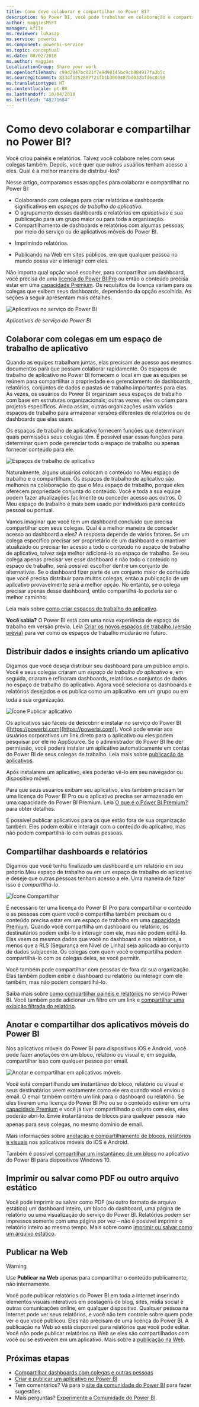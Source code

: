 ```yaml
---
title: Como devo colaborar e compartilhar no Power BI?
description: No Power BI, você pode trabalhar em colaboração e compartilhar painéis, relatórios, blocos e aplicativos de diferentes maneiras. Cada uma tem suas vantagens.
author: maggiesMSFT
manager: kfile
ms.reviewer: lukaszp
ms.service: powerbi
ms.component: powerbi-service
ms.topic: conceptual
ms.date: 08/02/2018
ms.author: maggies
LocalizationGroup: Share your work
ms.openlocfilehash: c99d2047bc021f7e9d98145bc9cb884917fa3b5c
ms.sourcegitcommit: 833cf1252807721fb1b3000487bd032bfd6c8c98
ms.translationtype: HT
ms.contentlocale: pt-BR
ms.lasthandoff: 10/04/2018
ms.locfileid: "48271684"
---
```

# <a name="how-should-i-collaborate-and-share-in-power-bi"></a>Como devo colaborar e compartilhar no Power BI?

Você criou painéis e relatórios. Talvez você colabore neles com seus colegas também. Depois, você quer que outros usuários tenham acesso a eles. Qual é a melhor maneira de distribuí-los?

Nesse artigo, comparamos essas opções para colaborar e compartilhar no Power BI: 

* Colaborando com colegas para criar relatórios e dashboards significativos em *espaços de trabalho do aplicativo*.
* O agrupamento desses dashboards e relatórios em *aplicativos* e sua publicação para um grupo maior ou para toda a organização.
* Compartilhamento de dashboards e relatórios com algumas pessoas, por meio do serviço ou de aplicativos móveis do Power BI.
- Imprimindo relatórios.
* Publicando na Web em sites públicos, em que qualquer pessoa no mundo possa ver e interagir com eles.

Não importa qual opção você escolher, para compartilhar um dashboard, você precisa de uma [licença do Power BI Pro](service-features-license-type.md) ou então o conteúdo precisa estar em uma [capacidade Premium](service-premium.md). Os requisitos de licença variam para os colegas que exibem seus dashboards, dependendo da opção escolhida. As seções a seguir apresentam mais detalhes. 

![Aplicativos no serviço do Power BI](media/service-how-to-collaborate-distribute-dashboards-reports/power-bi-apps-home-blog.png)

*Aplicativos de serviço do Power BI*

## <a name="collaborate-with-coworkers-in-an-app-workspace"></a>Colaborar com colegas em um espaço de trabalho de aplicativo

Quando as equipes trabalham juntas, elas precisam de acesso aos mesmos documentos para que possam colaborar rapidamente. Os espaços de trabalho de aplicativo no Power BI fornecem o local em que as equipes se reúnem para compartilhar a propriedade e o gerenciamento de dashboards, relatórios, conjuntos de dados e pastas de trabalho importantes para elas. Às vezes, os usuários do Power BI organizam seus espaços de trabalho com base em estruturas organizacionais; outras vezes, eles os criam para projetos específicos. Ainda assim, outras organizações usam vários espaços de trabalho para armazenar versões diferentes de relatórios ou de dashboards que elas usam. 

Os espaços de trabalho de aplicativo fornecem funções que determinam quais permissões seus colegas têm. É possível usar essas funções para determinar quem pode gerenciar todo o espaço de trabalho ou apenas fornecer conteúdo para ele.

![Espaços de trabalho de aplicativo](media/service-how-to-collaborate-distribute-dashboards-reports/power-bi-apps-workspaces.png)

Naturalmente, alguns usuários colocam o conteúdo no Meu espaço de trabalho e o compartilham. Os espaços de trabalho de aplicativo são melhores na colaboração do que o Meu espaço de trabalho, porque eles oferecem propriedade conjunta do conteúdo. Você e toda a sua equipe podem fazer atualizações facilmente ou conceder acesso aos outros. O Meu espaço de trabalho é mais bem usado por indivíduos para conteúdo pessoal ou pontual.

Vamos imaginar que você tem um dashboard concluído que precisa compartilhar com seus colegas. Qual é a melhor maneira de conceder acesso ao dashboard a eles? A resposta depende de vários fatores. Se um colega específico precisar ser proprietário de um dashboard e o mantiver atualizado ou precisar ter acesso a todo o conteúdo no espaço de trabalho de aplicativo, talvez seja melhor adicioná-lo ao espaço de trabalho. Se seu colega apenas precisar ver esse dashboard e não todo o conteúdo no espaço de trabalho, será possível escolher dentre um conjunto de alternativas. Se o dashboard fizer parte de um conjunto maior de conteúdo que você precisa distribuir para muitos colegas, então a publicação de um aplicativo provavelmente será a melhor opção. No entanto, se o colega precisar apenas desse dashboard, então compartilhá-lo poderia ser o melhor caminho. 

Leia mais sobre [como criar espaços de trabalho do aplicativo](service-create-workspaces.md).

**Você sabia?** O Power BI está com uma nova experiência de espaço de trabalho em versão prévia. Leia [Criar os novos espaços de trabalho (versão prévia)](service-create-the-new-workspaces.md) para ver como os espaços de trabalho mudarão no futuro. 

## <a name="distribute-data-and-insights-by-creating-an-app"></a>Distribuir dados e insights criando um aplicativo

Digamos que você deseja distribuir seu dashboard para um público amplo. Você e seus colegas criaram um *espaço de trabalho do aplicativo* e, em seguida, criaram e refinaram dashboards, relatórios e conjuntos de dados no espaço de trabalho do aplicativo. Agora você seleciona os dashboards e relatórios desejados e os publica como um aplicativo &#151; em um grupo ou em toda a sua organização. 

![Ícone Publicar aplicativo](media/service-how-to-collaborate-distribute-dashboards-reports/power-bi-app-publish-600.png)

Os aplicativos são fáceis de descobrir e instalar no serviço do Power BI ([https://powerbi.com](https://powerbi.com)). Você pode enviar aos usuários corporativos um link direto para o aplicativo ou eles podem pesquisar por ele no AppSource. Se o administrador do Power BI lhe der permissão, você poderá instalar um aplicativo automaticamente em contas do Power BI de seus colegas de trabalho. Leia mais sobre [publicação de aplicativos](consumer/end-user-create-apps.md). 

Após instalarem um aplicativo, eles poderão vê-lo em seu navegador ou dispositivo móvel.

Para que seus usuários exibam seu aplicativo, eles também precisam ter uma licença do Power BI Pro ou o aplicativo precisa ser armazenado em uma capacidade do Power BI Premium. Leia [O que é o Power BI Premium?](service-premium.md) para obter detalhes.

É possível publicar aplicativos para os que estão fora de sua organização também. Eles podem exibir e interagir com o conteúdo do aplicativo, mas não podem compartilhá-lo com outras pessoas.

## <a name="share-dashboards-and-reports"></a>Compartilhar dashboards e relatórios
Digamos que você tenha finalizado um dashboard e um relatório em seu próprio Meu espaço de trabalho ou em um espaço de trabalho do aplicativo e deseje que outras pessoas tenham acesso a ele. Uma maneira de fazer isso é *compartilhá-lo*. 

![Ícone Compartilhar](media/service-how-to-collaborate-distribute-dashboards-reports/power-bi-share-in-situ.png)

É necessário ter uma licença do Power BI Pro para compartilhar o conteúdo e as pessoas com quem você o compartilha também precisam ou o conteúdo precisa estar em um espaço de trabalho em uma [capacidade Premium](service-premium.md). Quando você compartilha um dashboard ou relatório, os destinatários podem exibi-lo e interagir com ele, mas não podem editá-lo. Elas veem os mesmos dados que você no dashboard e nos relatórios, a menos que a RLS (Segurança em Nível de Linha) seja aplicada ao conjunto de dados subjacente. Os colegas com quem você o compartilha podem compartilhá-lo com os colegas deles, se você permitir. 

Você também pode compartilhar com pessoas de fora da sua organização. Elas também podem exibir o dashboard ou relatório ou interagir com ele também, mas não podem compartilhá-lo. 

Saiba mais sobre [como compartilhar painéis e relatórios](service-share-dashboards.md) no serviço Power BI. Você também pode adicionar um filtro em um link e [compartilhar uma exibição filtrada do relatório](service-share-reports.md).

## <a name="annotate-and-share-from-the-power-bi-mobile-apps"></a>Anotar e compartilhar dos aplicativos móveis do Power BI
Nos aplicativos móveis do Power BI para dispositivos iOS e Android, você pode fazer anotações em um bloco, relatório ou visual e, em seguida, compartilhar isso com qualquer pessoa por email. 

![Anotar e compartilhar em aplicativos móveis](media/service-how-to-collaborate-distribute-dashboards-reports/power-bi-iphone-annotate.png)

Você está compartilhando um instantâneo do bloco, relatório ou visual e seus destinatários veem exatamente como ele era quando você enviou o email. O email também contém um link para o dashboard ou relatório. Se eles tiverem uma licença do Power BI Pro ou se o conteúdo estiver em uma [capacidade Premium](service-premium.md) e você já tiver compartilhado o objeto com eles, eles poderão abri-lo. Envie instantâneos de blocos para qualquer pessoa &#151; não apenas para seus colegas, no mesmo domínio de email.

Mais informações sobre [anotação e compartilhamento de blocos, relatórios e visuais](consumer/mobile/mobile-annotate-and-share-a-tile-from-the-mobile-apps.md) nos aplicativos móveis do iOS e Android.

Também é possível [compartilhar um instantâneo de um bloco](consumer/mobile/mobile-windows-10-phone-app-get-started.md) no aplicativo do Power BI para dispositivos Windows 10.

## <a name="print-or-save-as-pdf-or-other-static-file"></a>Imprimir ou salvar como PDF ou outro arquivo estático
Você pode imprimir ou salvar como PDF (ou outro formato de arquivo estático) um dashboard inteiro, um bloco do dashboard, uma página de relatório ou uma visualização do serviço do Power BI. Relatórios podem ser impressos somente com uma página por vez – não é possível imprimir o relatório inteiro ao mesmo tempo. Mais sobre como [imprimir ou salvar como um arquivo estático](consumer/end-user-print.md).

## <a name="publish-to-the-web"></a>Publicar na Web

> [!WARNING]
> Use **Publicar na Web** apenas para compartilhar o conteúdo publicamente, não internamente.

Você pode publicar relatórios do Power BI em toda a Internet inserindo elementos visuais interativos em postagens de blog, sites, mídia social e outras comunicações online, em qualquer dispositivo. Qualquer pessoa na Internet pode ver seus relatórios, e você não tem controle sobre quem pode ver o que você publicou. Eles não precisam de uma licença do Power BI. A publicação na Web só está disponível para relatórios que você pode editar. Você não pode publicar relatórios na Web se eles são compartilhados com você ou se estiverem em um aplicativo. Mais sobre a [publicação na Web](service-publish-to-web.md).

## <a name="next-steps"></a>Próximas etapas
* [Compartilhar dashboards com colegas e outras pessoas](service-share-dashboards.md)
* [Criar e publicar um aplicativo no Power BI](consumer/end-user-create-apps.md)
* Tem comentários? Vá para o [site da comunidade do Power BI](https://community.powerbi.com/) para fazer sugestões.
* Mais perguntas? [Experimente a Comunidade do Power BI](http://community.powerbi.com/).

